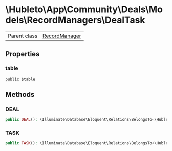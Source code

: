 
# \Hubleto\App\Community\Deals\Models\RecordManagers\DealTask
<table class='table-default dense'>
<tr><td>Parent class</td><td><a href="../../../../../Erp/RecordManager">RecordManager</a></td></tr></table>


## Properties

### table

`public $table`


## Methods

### DEAL

```php
public DEAL(): \Illuminate\Database\Eloquent\Relations\BelongsTo<\Hubleto\App\Community\Deals\Models\RecordManagers\Tag,\Hubleto\App\Community\Deals\Models\RecordManagers\LeadTag>
```


### TASK

```php
public TASK(): \Illuminate\Database\Eloquent\Relations\BelongsTo<\Hubleto\App\Community\Tasks\Models\RecordManagers\Task,\Hubleto\App\Community\Deals\Models\RecordManagers\LeadTag>
```

